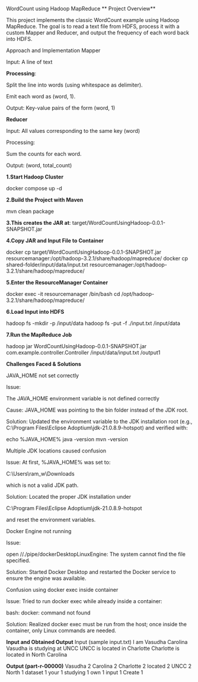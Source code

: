 WordCount using Hadoop MapReduce
** Project Overview**

This project implements the classic WordCount example using Hadoop MapReduce.
The goal is to read a text file from HDFS, process it with a custom Mapper and Reducer, and output the frequency of each word back into HDFS.

Approach and Implementation
Mapper

Input: A line of text

**Processing**:

Split the line into words (using whitespace as delimiter).

Emit each word as (word, 1).

Output: Key-value pairs of the form (word, 1)

**Reducer**

Input: All values corresponding to the same key (word)

Processing:

Sum the counts for each word.

Output: (word, total_count)

**1.Start Hadoop Cluster**

docker compose up -d

**2.Build the Project with Maven**

mvn clean package

**3.This creates the JAR at**: target/WordCountUsingHadoop-0.0.1-SNAPSHOT.jar

**4.Copy JAR and Input File to Container**

docker cp target/WordCountUsingHadoop-0.0.1-SNAPSHOT.jar resourcemanager:/opt/hadoop-3.2.1/share/hadoop/mapreduce/ docker cp shared-folder/input/data/input.txt resourcemanager:/opt/hadoop-3.2.1/share/hadoop/mapreduce/

**5.Enter the ResourceManager Container**

docker exec -it resourcemanager /bin/bash cd /opt/hadoop-3.2.1/share/hadoop/mapreduce/

**6.Load Input into HDFS**

hadoop fs -mkdir -p /input/data hadoop fs -put -f ./input.txt /input/data

**7.Run the MapReduce Job**

hadoop jar WordCountUsingHadoop-0.0.1-SNAPSHOT.jar com.example.controller.Controller /input/data/input.txt /output1

**Challenges Faced & Solutions**

JAVA_HOME not set correctly

Issue:

The JAVA_HOME environment variable is not defined correctly


Cause: JAVA_HOME was pointing to the bin folder instead of the JDK root.

Solution: Updated the environment variable to the JDK installation root (e.g.,
C:\Program Files\Eclipse Adoptium\jdk-21.0.8.9-hotspot) and verified with:

echo %JAVA_HOME%
java -version
mvn -version


Multiple JDK locations caused confusion

Issue: At first, %JAVA_HOME% was set to:

C:\Users\ram_w\Downloads


which is not a valid JDK path.

Solution: Located the proper JDK installation under

C:\Program Files\Eclipse Adoptium\jdk-21.0.8.9-hotspot


and reset the environment variables.

Docker Engine not running

Issue:

open //./pipe/dockerDesktopLinuxEngine: The system cannot find the file specified.


Solution: Started Docker Desktop and restarted the Docker service to ensure the engine was available.

Confusion using docker exec inside container

Issue: Tried to run docker exec while already inside a container:

bash: docker: command not found


Solution: Realized docker exec must be run from the host; once inside the container, only Linux commands are needed.

**Input and Obtained Output**
Input (sample input.txt)
I am Vasudha Carolina
Vasudha is studying at UNCC
UNCC is located in Charlotte
Charlotte is located in North Carolina

**Output (part-r-00000)**
Vasudha	2
Carolina	2
Charlotte	2
located	2
UNCC	2
North	1
dataset	1
your	1
studying	1
own	1
input	1
Create	1
